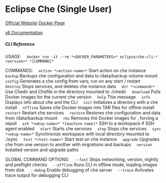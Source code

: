 # Eclipse Che (Single User)

[Official Website](https://www.eclipse.org/che/)
[Docker Page](https://hub.docker.com/r/eclipse/che/)

[v6 Documentation](https://www.eclipse.org/che/docs/6/che/docs/index.html)





##### CLI Reference

USAGE:
`  docker run -it --rm *<DOCKER_PARAMETERS>* eclipse/che-cli:*<version>* *[COMMAND]*`

COMMANDS:
`  action *<action-name>*`                 Start action on che instance
`  backup`                                 Backups che configuration and data to /data/backup volume mount
`  config`                                 Generates a che config from vars; run on any start / restart
`  destroy`                                Stops services, and deletes che instance data
`  dir *<command>*`                        Use Chedir and Chefile in the directory mounted to :/chedir
`  download`                               Pulls Docker images for the current che version
`  help`                                   This message
`  info`                                   Displays info about che and the CLI
`  init`                                   Initializes a directory with a che install
`  offline`                                Saves che Docker images into TAR files for offline install
`  restart`                                Restart che services
`  restore`                                Restores che configuration and data from /data/backup mount
`  rmi`                                    Removes the Docker images for <version>, forcing a repull
`  ssh *<wksp-name>* *[machine-name]*`     SSH to a workspace if SSH agent enabled
`  start`                                  Starts che services
`  stop`                                   Stops che services
`  sync *<wksp-name>*`                     Synchronize workspace with local directory mounted to :/sync
`  test *<test-name>*`                     Start test on che instance
`  upgrade`                                Upgrades che from one version to another with migrations and backups
`  version`                                Installed version and upgrade paths

GLOBAL COMMAND OPTIONS:
`  --fast`                                 Skips networking, version, nightly and preflight checks
`  --offline`                              Runs CLI in offline mode, loading images from disk
`  --debug`                                Enable debugging of che server
`  --trace`                                Activates trace output for debugging CLI